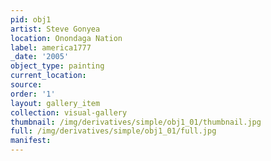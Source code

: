 ```yaml
---
pid: obj1
artist: Steve Gonyea
location: Onondaga Nation
label: america1777
_date: '2005'
object_type: painting
current_location: 
source: 
order: '1'
layout: gallery_item
collection: visual-gallery
thumbnail: /img/derivatives/simple/obj1_01/thumbnail.jpg
full: /img/derivatives/simple/obj1_01/full.jpg
manifest: 
---
```

